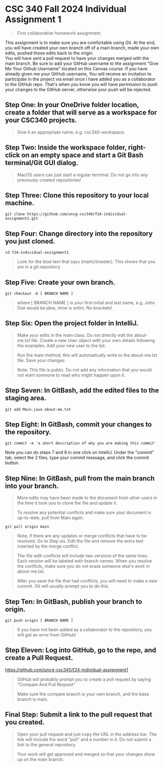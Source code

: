 # CSC 340 Fall 2024 Individual Assignment 1
> First collaborative homework assignment.

This assignment is to make sure you are comfortable using Git. At the end, you will have created your own branch off of a main branch, made your own edits, pushed those edits back to the origin. \
You will have sent a pull request to have your changes merged with the main branch. Be sure to add your GitHub username to the assignment "Give Me Your Github Username" located on this Canvas course. If you have already given me your GitHub username, 
You will receive an invitation to participate in the project via email once I have added you as a collaborator to the GitHub repo. That's when you know you will have permission to push your changes to the GitHub server, otherwise your push will be rejected.

## Step One: In your OneDrive folder location, create a folder that will serve as a workspace for your CSC340 projects. 
> Give it an appropriate name, e.g. csc340-workspace.

## Step Two: Inside the workspace folder, right-click on an empty space and start a Git Bash terminal/Git GUI dialog. 
> MacOS users can just start a regular terminal.
> Do not go into any previously created repositories!

## Step Three: Clone this repository to your local machine.
    git clone https://github.com/uncg-csc340/f24-individual-assignment1.git

## Step Four: Change directory into the repository you just cloned. 
    cd f24-individual-assignment1
> Look for the blue text that says (main)/(master). This shows that you are in a git repository.

## Step Five: Create your own branch.
    git checkout -b [ BRANCH NAME ]
> where [ BRANCH NAME ] is your first initial and last name, e.g. John Doe would be jdoe, mine is sntini. No brackets!

## Step Six: Open the project folder in IntelliJ.
> Make your edits in the main class. Do not directly edit the about-me.txt file. Create a new User object with your own details following the examples. Add your new user to the list. 
>
> Run the main method, this will automatically write to the about-me.txt file. Save your changes.
> 
> Note: This file is public. Do not add any information that you would not want someone to read who might happen upon it.
>

## Step Seven: In GitBash, add the edited files to the staging area.
    git add Main.java about-me.txt
    
## Step Eight: In GitBash, commit your changes to the repository.
    git commit -m 'a short description of why you are making this commit'


Note you can do steps 7 and 8 in one click on IntelliJ. Under the "commit" tab, select the 2 files, type your commit message, and click the commit button.
## Step Nine: In GitBash, pull from the main branch into your branch.
>More edits may have been made to the document from other users in the time it took you to clone the file and update it.
>
>To resolve any potential conflicts and make sure your document is up-to-date, pull from Main again.

    git pull origin main

> Note, if there are any updates or merge conflicts that have to be resolved, Go to Step six. Edit the file and remove the extra text inserted by the merge conflict.
> 
> The file with conflicts will include two versions of the same lines. Each version will be labeled with branch names. When you resolve the conflicts, make sure you do
> not erase someone else's work in about-me.txt.
>
> After you save the file that had conflicts, you will need to make a new commit. Git will usually prompt you to do this.

## Step Ten: In GitBash, publish your branch to origin.
    git push origin [ BRANCH NAME ]
> If you have not been added as a collaborator to the repository, you will get an error from GitHub!

## Step Eleven: Log into GitHub, go to the repo, and create a Pull Request.
https://github.com/uncg-csc340/f24-individual-assignment1
> GitHub will probably prompt you to create a pull request by saying "Compare And Pull Request"
> 
> Make sure the compare branch is your own branch, and the base branch is main.

## Final Step: Submit a link to the pull request that you created.
> Open your pull request and just copy the URL in the address bar. The link will include the word "pull" and a number in it. Do not submit a link to the general repository.
> 
> Your work will get approved and merged so that your changes show up on the main branch.
